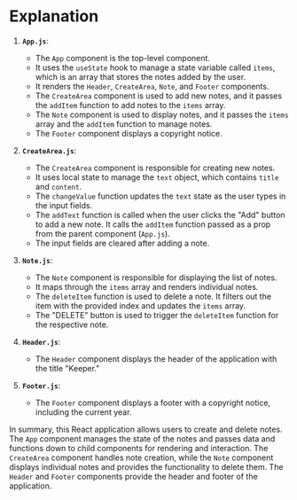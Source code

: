 # Explanation

1. **`App.js`**:
   - The `App` component is the top-level component.
   - It uses the `useState` hook to manage a state variable called `items`, which is an array that stores the notes added by the user.
   - It renders the `Header`, `CreateArea`, `Note`, and `Footer` components.
   - The `CreateArea` component is used to add new notes, and it passes the `addItem` function to add notes to the `items` array.
   - The `Note` component is used to display notes, and it passes the `items` array and the `addItem` function to manage notes.
   - The `Footer` component displays a copyright notice.

2. **`CreateArea.js`**:
   - The `CreateArea` component is responsible for creating new notes.
   - It uses local state to manage the `text` object, which contains `title` and `content`.
   - The `changeValue` function updates the `text` state as the user types in the input fields.
   - The `addText` function is called when the user clicks the "Add" button to add a new note. It calls the `addItem` function passed as a prop from the parent component (`App.js`).
   - The input fields are cleared after adding a note.

3. **`Note.js`**:
   - The `Note` component is responsible for displaying the list of notes.
   - It maps through the `items` array and renders individual notes.
   - The `deleteItem` function is used to delete a note. It filters out the item with the provided index and updates the `items` array.
   - The "DELETE" button is used to trigger the `deleteItem` function for the respective note.

4. **`Header.js`**:
   - The `Header` component displays the header of the application with the title "Keeper."

5. **`Footer.js`**:
   - The `Footer` component displays a footer with a copyright notice, including the current year.

In summary, this React application allows users to create and delete notes. The `App` component manages the state of the notes and passes data and functions down to child components for rendering and interaction. The `CreateArea` component handles note creation, while the `Note` component displays individual notes and provides the functionality to delete them. The `Header` and `Footer` components provide the header and footer of the application.